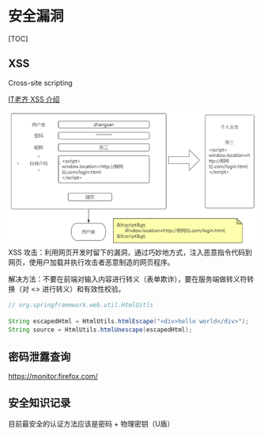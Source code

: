 # 安全漏洞

[TOC]

## XSS

Cross-site scripting

[IT老齐 XSS 介绍](https://www.bilibili.com/video/BV1fP4y1572A)

<img align="left" src="assets/image-20211122083927141.png" alt="image-20211122083927141" style="zoom:67%;" />

XSS 攻击：利用网页开发时留下的漏洞，通过巧妙地方式，注入恶意指令代码到网页，使用户加载并执行攻击者恶意制造的网页程序。

解决方法：不要在前端对输入内容进行转义（表单欺诈），要在服务端做转义符转换（对 <> 进行转义）和有效性校验。

```java
// org.springframework.web.util.HtmlUitls

String escapedHtml = HtmlUtils.htmlEscape("<div>hello world</div>");
String source = HtmlUtils.htmlUnescape(escapedHtml);
```



## 密码泄露查询

https://monitor.firefox.com/



## 安全知识记录

目前最安全的认证方法应该是密码 + 物理密钥（U盾）
